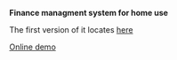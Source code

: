 **Finance managment system for home use**

The first version of it locates [here](https://bitbucket.org/Pozadi/myfin)

[Online demo](https://mf-2-0.appspot.com/)
